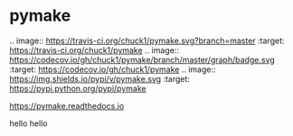 # pymake

.. image:: https://travis-ci.org/chuck1/pymake.svg?branch=master
    :target: https://travis-ci.org/chuck1/pymake
.. image:: https://codecov.io/gh/chuck1/pymake/branch/master/graph/badge.svg
   :target: https://codecov.io/gh/chuck1/pymake
.. image:: https://img.shields.io/pypi/v/pymake.svg
    :target: https://pypi.python.org/pypi/pymake

https://pymake.readthedocs.io



hello
hello
